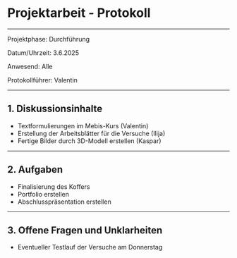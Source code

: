 # Projektarbeit - Protokoll

---

Projektphase: Durchführung

Datum/Uhrzeit: 3.6.2025

Anwesend: Alle

Protokollführer: Valentin

---

## 1. Diskussionsinhalte
- Textformulierungen im Mebis-Kurs (Valentin)
- Erstellung der Arbeitsblätter für die Versuche (Ilija)
- Fertige Bilder durch 3D-Modell erstellen (Kaspar) 
 
---

## 2. Aufgaben

- Finalisierung des Koffers
- Portfolio erstellen
- Abschlusspräsentation erstellen

---

## 3. Offene Fragen und Unklarheiten
- Eventueller Testlauf der Versuche am Donnerstag
